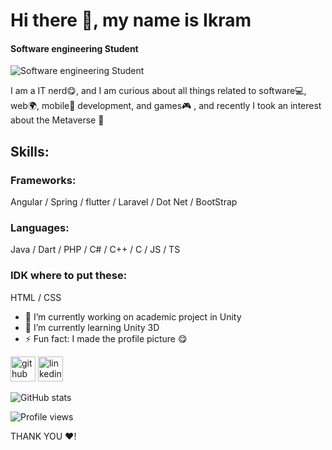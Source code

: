 # Hi there 👋, my name is Ikram
#### Software engineering Student
![Software engineering Student](https://github.com/Karanosi/Karanosi/blob/main/software%20development%20student.gif)

I am a IT nerd😋, and I am curious about all things related to software💻, web🌍, mobile📱 development, and games🎮 , and recently I took an interest about the Metaverse 👀

## Skills: 
### Frameworks:
Angular / Spring / flutter / Laravel / Dot Net / BootStrap
### Languages:
Java / Dart / PHP / C# / C++ / C / JS / TS 
### IDK where to put these:
HTML / CSS 

- 🔭 I’m currently working on academic project in Unity 
- 🌱 I’m currently learning Unity 3D 
- ⚡ Fun fact: I made the profile picture  😋


[<img src='https://cdn.jsdelivr.net/npm/simple-icons@3.0.1/icons/github.svg' alt='github' height='40'>](https://github.com/Karanosi)  [<img src='https://cdn.jsdelivr.net/npm/simple-icons@3.0.1/icons/linkedin.svg' alt='linkedin' height='40'>](https://www.linkedin.com/in/ikram-benali-oulahcen/)  


![GitHub stats](https://github-readme-stats.vercel.app/api?username=Karanosi&show_icons=true)  

![Profile views](https://gpvc.arturio.dev/Karanosi)  

THANK YOU ❤️!
